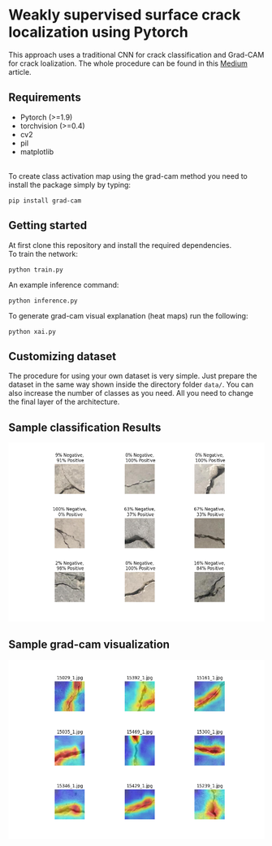 # Weakly supervised surface crack localization using Pytorch

This approach uses a traditional CNN for crack classification and Grad-CAM for crack loalization. The whole procedure can be found in this <a href="https://medium.com/@raju.monjurulkarim/tutorial-on-surface-crack-classification-with-visual-explanation-part-1-14542d2ea7ac"> Medium</a> article.</p> 

## Requirements
- Pytorch (>=1.9)
- torchvision (>=0.4)
- cv2
- pil
- matplotlib
<br>
To create class activation map using the grad-cam method you need to install the package simply by typing:

```shell
pip install grad-cam
```

## Getting started
At first clone this repository and install the required dependencies. <br>
To train the network:
```shell
python train.py
```
An example inference command:
```shell
python inference.py
```
To generate grad-cam visual explanation (heat maps) run the following:
```shell
python xai.py
```

## Customizing dataset
The procedure for using your own dataset is very simple. Just prepare the dataset in the same way shown inside the directory folder `data/`. You can also increase the number of classes as you need. All you need to change the final layer of the architecture.

## Sample classification Results
<div align=center>
  <img src="temp.png" alt="Visualization Demo" width="800"/>
</div>

## Sample grad-cam visualization
<div align=center>
  <img src="gradcam.png" alt="Visualization grad-cam" width="800"/>
</div>
